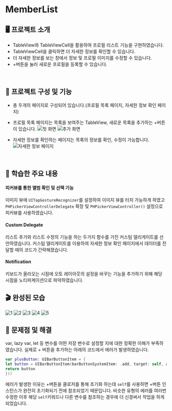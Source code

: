 # MemberList

## 🖥️ 프로젝트 소개

- TableView와 TableViewCell을 활용하여 프로필 리스트 기능을 구현하였습니다.
- TableViewCell을 클릭하면 더 자세한 정보를 확인할 수 있습니다.
- 더 자세한 정보를 보는 창에서 정보 및 프로필 이미지를 수정할 수 있습니다.
- +버튼을 눌러 새로운 프로필을 등록할 수 있습니다.


<br>

## 👀 프로젝트 구성 및 기능

- 총 두개의 페이지로 구성되어 있습니다.(프로필 목록 페이지, 자세한 정보 확인 페이지)
- 프로필 목록 페이지는 목록을 보여주는 TableView, 새로운 목록을 추가하는 +버튼이 있습니다.
![첫 화면](https://github.com/kangsworkspace/DataStorage/assets/141600830/6acccf13-f50d-4a6e-84a6-a7c110eeef5f)
![추가 화면](https://github.com/kangsworkspace/DataStorage/assets/141600830/489ff97d-2126-4a05-ab1c-2ffbee22c8ec)

- 자세한 정보를 확인하는 페이지는 목록의 정보를 확인, 수정이 가능합니다.
![자세한 정보 페이지](https://github.com/kangsworkspace/DataStorage/assets/141600830/f243d98c-c396-4293-b58d-07285cc77169)


<br>

## 📌 학습한 주요 내용

#### 피커뷰를 통한 앨범 확인 및 선택 기능
이미지 뷰에 `UITapGestureRecognizer`를 설정하여 이미지 뷰를 터치 가능하게 하였고
`PHPickerViewControllerDelegate` 확장 및 `PHPickerViewController()` 설정으로 피커뷰를 사용하였습니다.


#### Custom Delegate
리스트 추가와 리스트 수정의 기능을 하는 두가지 함수를 가진 커스텀 델리게이트를 선언하였습니다.
커스텀 델리게이트를 이용하여 자세한 정보 확인 페이지에서 데이터를 전달할 때의 코드가 간략해졌습니다.


#### Notification
키보드가 올라오는 시점에 오토 레이아웃의 설정을 바꾸는 기능을 추가하기 위해 해당 시점을 노티피케이션으로 파악하였습니다.


## 🎬 완성된 모습
![1](https://github.com/kangsworkspace/DataStorage/assets/141600830/89d14890-a157-4634-a2c2-303ab07fe192)
![2](https://github.com/kangsworkspace/DataStorage/assets/141600830/487e34ab-8f2d-45d1-9a61-2700b26929ec)
![3](https://github.com/kangsworkspace/DataStorage/assets/141600830/75237334-4cf5-4bf5-94a0-7928679cf455)
![4](https://github.com/kangsworkspace/DataStorage/assets/141600830/7c82295d-7f4a-46da-aeb2-575726078e41)
![5](https://github.com/kangsworkspace/DataStorage/assets/141600830/9a0baa6d-26b1-4fe1-b592-206699130723)


## 🙉 문제점 및 해결

var, lazy var, let 등 변수를 어떤 저장 변수로 설정할 지에 대한 정확한 이해가 부족하였습니다.
실제로 + 버튼을 추가하는 아래의 코드에서 에러가 발생하였습니다.
```swift
var plusButton: UIBarButtonItem = {
let button = UIBarButtonItem(barButtonSystemItem: .add, target: self, action: #selector(plusButtonTapped))
return button
}()
```
에러가 발생한 이유는 +버튼을 클로저를 통해 초기화 하는데 `self`를 사용하면 +버튼 인스턴스가 완전히 초기화되기 전에 참조되었기 때문입니다.
비슷한 유형의 에러를 여러번 수정한 이후 해당 `self`키워드나 다른 변수를 참조하는 경우에 더 신경써서 작업을 하게 되었습니다. 
